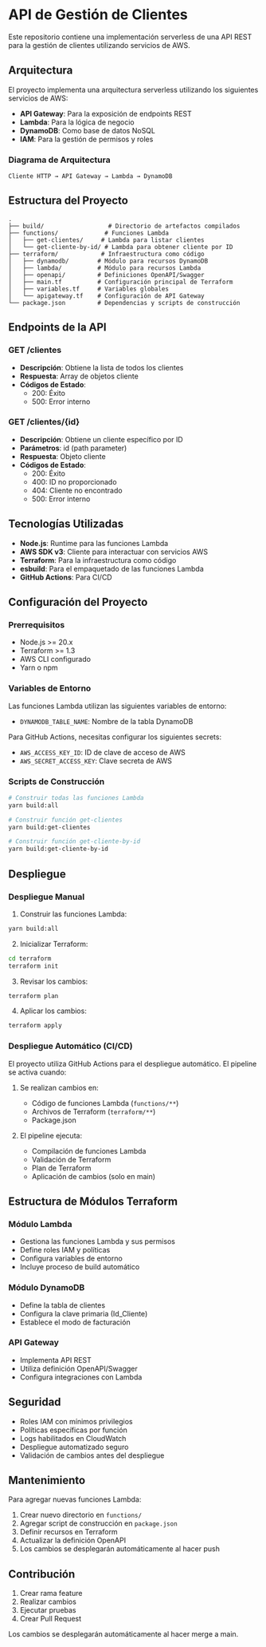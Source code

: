 # API de Gestión de Clientes

Este repositorio contiene una implementación serverless de una API REST para la gestión de clientes utilizando servicios de AWS.

## Arquitectura

El proyecto implementa una arquitectura serverless utilizando los siguientes servicios de AWS:

- **API Gateway**: Para la exposición de endpoints REST
- **Lambda**: Para la lógica de negocio
- **DynamoDB**: Como base de datos NoSQL
- **IAM**: Para la gestión de permisos y roles

### Diagrama de Arquitectura

```
Cliente HTTP → API Gateway → Lambda → DynamoDB
```

## Estructura del Proyecto

```
.
├── build/                  # Directorio de artefactos compilados
├── functions/             # Funciones Lambda
│   ├── get-clientes/     # Lambda para listar clientes
│   └── get-cliente-by-id/ # Lambda para obtener cliente por ID
├── terraform/            # Infraestructura como código
│   ├── dynamodb/        # Módulo para recursos DynamoDB
│   ├── lambda/          # Módulo para recursos Lambda
│   ├── openapi/         # Definiciones OpenAPI/Swagger
│   ├── main.tf          # Configuración principal de Terraform
│   ├── variables.tf     # Variables globales
│   └── apigateway.tf    # Configuración de API Gateway
└── package.json         # Dependencias y scripts de construcción
```

## Endpoints de la API

### GET /clientes
- **Descripción**: Obtiene la lista de todos los clientes
- **Respuesta**: Array de objetos cliente
- **Códigos de Estado**:
  - 200: Éxito
  - 500: Error interno

### GET /clientes/{id}
- **Descripción**: Obtiene un cliente específico por ID
- **Parámetros**: id (path parameter)
- **Respuesta**: Objeto cliente
- **Códigos de Estado**:
  - 200: Éxito
  - 400: ID no proporcionado
  - 404: Cliente no encontrado
  - 500: Error interno

## Tecnologías Utilizadas

- **Node.js**: Runtime para las funciones Lambda
- **AWS SDK v3**: Cliente para interactuar con servicios AWS
- **Terraform**: Para la infraestructura como código
- **esbuild**: Para el empaquetado de las funciones Lambda
- **GitHub Actions**: Para CI/CD

## Configuración del Proyecto

### Prerrequisitos

- Node.js >= 20.x
- Terraform >= 1.3
- AWS CLI configurado
- Yarn o npm

### Variables de Entorno

Las funciones Lambda utilizan las siguientes variables de entorno:
- `DYNAMODB_TABLE_NAME`: Nombre de la tabla DynamoDB

Para GitHub Actions, necesitas configurar los siguientes secrets:
- `AWS_ACCESS_KEY_ID`: ID de clave de acceso de AWS
- `AWS_SECRET_ACCESS_KEY`: Clave secreta de AWS

### Scripts de Construcción

```bash
# Construir todas las funciones Lambda
yarn build:all

# Construir función get-clientes
yarn build:get-clientes

# Construir función get-cliente-by-id
yarn build:get-cliente-by-id
```

## Despliegue

### Despliegue Manual

1. Construir las funciones Lambda:
```bash
yarn build:all
```

2. Inicializar Terraform:
```bash
cd terraform
terraform init
```

3. Revisar los cambios:
```bash
terraform plan
```

4. Aplicar los cambios:
```bash
terraform apply
```

### Despliegue Automático (CI/CD)

El proyecto utiliza GitHub Actions para el despliegue automático. El pipeline se activa cuando:

1. Se realizan cambios en:
   - Código de funciones Lambda (`functions/**`)
   - Archivos de Terraform (`terraform/**`)
   - Package.json

2. El pipeline ejecuta:
   - Compilación de funciones Lambda
   - Validación de Terraform
   - Plan de Terraform
   - Aplicación de cambios (solo en main)

## Estructura de Módulos Terraform

### Módulo Lambda
- Gestiona las funciones Lambda y sus permisos
- Define roles IAM y políticas
- Configura variables de entorno
- Incluye proceso de build automático

### Módulo DynamoDB
- Define la tabla de clientes
- Configura la clave primaria (Id_Cliente)
- Establece el modo de facturación

### API Gateway
- Implementa API REST
- Utiliza definición OpenAPI/Swagger
- Configura integraciones con Lambda

## Seguridad

- Roles IAM con mínimos privilegios
- Políticas específicas por función
- Logs habilitados en CloudWatch
- Despliegue automatizado seguro
- Validación de cambios antes del despliegue

## Mantenimiento

Para agregar nuevas funciones Lambda:

1. Crear nuevo directorio en `functions/`
2. Agregar script de construcción en `package.json`
3. Definir recursos en Terraform
4. Actualizar la definición OpenAPI
5. Los cambios se desplegarán automáticamente al hacer push

## Contribución

1. Crear rama feature
2. Realizar cambios
3. Ejecutar pruebas
4. Crear Pull Request

Los cambios se desplegarán automáticamente al hacer merge a main. 